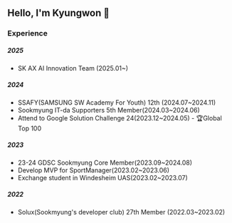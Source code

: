 

## Hello, I'm Kyungwon 👋
<!--
I graduated from Sookmyung Women's University with a degree in IT Engineering. <br/>
Now I work as Full Stack Developer in AI Innovation Team in SK AX
As a developer, I actively identify my weaknesses and work to improve them and continually grow through experiences. <br/>
I aim to be a developer who is a lifelong learner and open-minded to new ideas and technologies.
-->


<!-- <img src="https://github-readme-stats.vercel.app/api/top-langs/?username=kyungwonS928&layout=compact">[![Anurag's GitHub stats](https://github-readme-stats.vercel.app/api?username=kyungwonS928)](https://github.com/anuraghazra/github-readme-stats) -->


### Experience

##### 2025
- SK AX AI Innovation Team (2025.01~)

##### 2024
- SSAFY(SAMSUNG SW Academy For Youth) 12th (2024.07~2024.11)
- Sookmyung IT-da Supporters 5th Member(2024.03~2024.06)
- Attend to Google Solution Challenge 24(2023.12~2024.05) - 🏆Global Top 100

##### 2023
- 23-24 GDSC Sookmyung Core Member(2023.09~2024.08)
- Develop MVP for SportManager(2023.02~2023.06)
- Exchange student in Windesheim UAS(2023.02~2023.07)

##### 2022
- Solux(Sookmyung's developer club) 27th Member (2022.03~2023.02)


<!--
### Team Project

|Project|Destricption|My stack|
|:----|:-------|:-------|
|독거노인 고독사 방지 시스템|노인 고독사 방지를 위한 모니터링 시스템|NextJS|
|BeyondVision|시각 장애인들을 위한 운동 코칭 어플리케이션(Solution Challenge 24)|Flutter|
|DressMeUp|가상 피팅룸 서비스(졸업 프로젝트)|Flutter, ReactJS|
|SportManager|네덜란드 축구 클럽 활동가들을 위한 Sport Club management 어플리케이션|Flutter, Firebase|
|Done List|대학생 포트폴리오 작성을 도와주기 위한 대외활동, 대학생활 아카이브 사이트|ReactJS, Django|
|공구하송|굿즈 공구 활동이 활발한 숙명여대 학생들을 위한 공구 사이트|ReactJS|

-->

<!--
#### Toy Project for Study

|Name|stack|
|:----|:-------|
|Training AI with Raspberry Pi|Raspberry Pi, Python, Linux|
|넷플릭스 UI 클론 코딩|Flutter, Firebase|
|<M.B.I.T> 테스트 페이지 만들기|Django|
|만들면서 배우는 리액트|ReactJS|
|너의 숙명은?|VanillarJS|
|CNN을 이용한 마스크 객체 감지|Python, Jupyter notebook| -->
